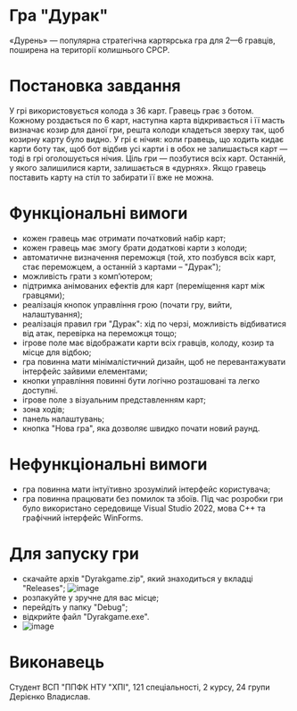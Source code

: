 # Гра "Дурак"
«Дурень» — популярна стратегічна картярська гра для 2—6 гравців, поширена на території колишнього СРСР.
# Постановка завдання
У грі використовується колода з 36 карт. Гравець грає з ботом. Кожному роздається по 6 карт, наступна карта відкривається і її масть визначає козир для даної гри, решта колоди кладеться зверху так, щоб козирну карту було видно.
У грі є нічия: коли гравець, що ходить кидає карти боту так, щоб бот відбив усі карти і в обох не залишається карт — тоді в грі оголошується нічия.
Ціль гри — позбутися всіх карт. Останній, у якого залишилися карти, залишається в «дурнях». Якщо гравець поставить карту на стіл то забирати її вже не можна.
# Функціональні вимоги
-	кожен гравець має отримати початковий набір карт;
-	кожен гравець має змогу брати додаткові карти з колоди;
-	автоматичне визначення переможця (той, хто позбувся всіх карт, стає переможцем, а останній з картами – "Дурак");
-	можливість грати з комп’ютером;
-	підтримка анімованих ефектів для карт (переміщення карт між гравцями);
-	реалізація кнопок управління грою (почати гру, вийти, налаштування);
-	реалізація правил гри "Дурак": хід по черзі, можливість відбиватися від атак, перевірка на переможця тощо;
-	ігрове поле має відображати карти всіх гравців, колоду, козир та місце для відбою;
-	гра повинна мати мінімалістичний дизайн, щоб не перевантажувати інтерфейс зайвими елементами;
-	кнопки управління повинні бути логічно розташовані та легко доступні.
-	ігрове поле з візуальним представленням карт;
-	зона ходів;
-	панель налаштувань;
-	кнопка "Нова гра", яка дозволяє швидко почати новий раунд.
# Нефункціональні вимоги
- гра повинна мати інтуїтивно зрозумілий інтерфейс користувача;
- гра повинна працювати без помилок та збоїв.
Під час розробки гри було використано середовище Visual Studio 2022, мова С++ та графічний інтерфейс WinForms.
# Для запуску гри
- скачайте архів "Dyrakgame.zip", який знаходиться у вкладці "Releases";
![image](https://github.com/user-attachments/assets/e0358269-12bf-482e-a45d-d1adb7a7c2dd)
- розпакуйте у зручне для вас місце;
- перейдіть у папку "Debug";
- відкрийте файл "Dyrakgame.exe".
- ![image](https://github.com/user-attachments/assets/679008cc-3297-492c-84cd-753712aa40ae)
# Виконавець
Студент ВСП "ППФК НТУ "ХПІ", 121 спеціальності, 2 курсу, 24 групи Дерієнко Владислав.
